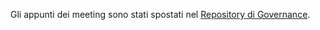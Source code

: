 Gli appunti dei meeting sono stati spostati nel [Repository di Governance](https://github.com/Il-Libro-Open-Source/governance).